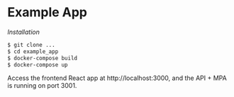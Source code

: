 # Example App

*Installation*

```bash
$ git clone ...
$ cd example_app
$ docker-compose build
$ docker-compose up
```

Access the frontend React app at http://localhost:3000, and the API + MPA is running on port 3001.
